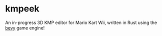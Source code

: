 # kmpeek
An in-progress 3D KMP editor for Mario Kart Wii, written in Rust using the [bevy](https://github.com/bevyengine/bevy) game engine!
